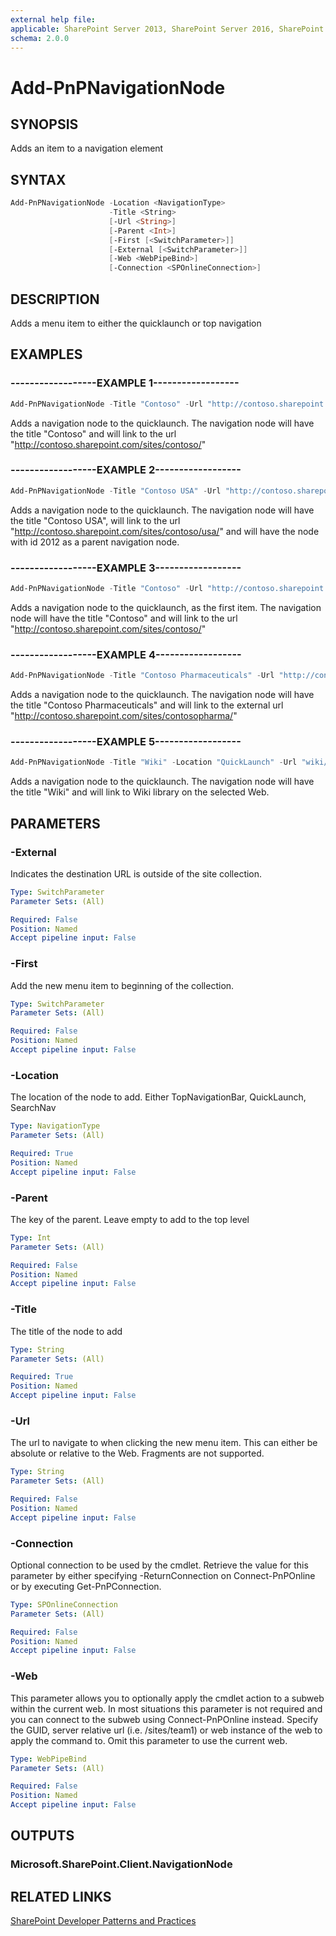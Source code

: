 ```yaml
---
external help file:
applicable: SharePoint Server 2013, SharePoint Server 2016, SharePoint Online
schema: 2.0.0
---
```

# Add-PnPNavigationNode

## SYNOPSIS
Adds an item to a navigation element

## SYNTAX 

```powershell
Add-PnPNavigationNode -Location <NavigationType>
                      -Title <String>
                      [-Url <String>]
                      [-Parent <Int>]
                      [-First [<SwitchParameter>]]
                      [-External [<SwitchParameter>]]
                      [-Web <WebPipeBind>]
                      [-Connection <SPOnlineConnection>]
```

## DESCRIPTION
Adds a menu item to either the quicklaunch or top navigation

## EXAMPLES

### ------------------EXAMPLE 1------------------
```powershell
Add-PnPNavigationNode -Title "Contoso" -Url "http://contoso.sharepoint.com/sites/contoso/" -Location "QuickLaunch"
```

Adds a navigation node to the quicklaunch. The navigation node will have the title "Contoso" and will link to the url "http://contoso.sharepoint.com/sites/contoso/"

### ------------------EXAMPLE 2------------------
```powershell
Add-PnPNavigationNode -Title "Contoso USA" -Url "http://contoso.sharepoint.com/sites/contoso/usa/" -Location "QuickLaunch" -Parent 2012
```

Adds a navigation node to the quicklaunch. The navigation node will have the title "Contoso USA", will link to the url "http://contoso.sharepoint.com/sites/contoso/usa/" and will have the node with id 2012 as a parent navigation node.

### ------------------EXAMPLE 3------------------
```powershell
Add-PnPNavigationNode -Title "Contoso" -Url "http://contoso.sharepoint.com/sites/contoso/" -Location "QuickLaunch" -First
```

Adds a navigation node to the quicklaunch, as the first item. The navigation node will have the title "Contoso" and will link to the url "http://contoso.sharepoint.com/sites/contoso/"

### ------------------EXAMPLE 4------------------
```powershell
Add-PnPNavigationNode -Title "Contoso Pharmaceuticals" -Url "http://contoso.sharepoint.com/sites/contosopharma/" -Location "QuickLaunch" -External
```

Adds a navigation node to the quicklaunch. The navigation node will have the title "Contoso Pharmaceuticals" and will link to the external url "http://contoso.sharepoint.com/sites/contosopharma/"

### ------------------EXAMPLE 5------------------
```powershell
Add-PnPNavigationNode -Title "Wiki" -Location "QuickLaunch" -Url "wiki/"
```

Adds a navigation node to the quicklaunch. The navigation node will have the title "Wiki" and will link to Wiki library on the selected Web.

## PARAMETERS

### -External
Indicates the destination URL is outside of the site collection.

```yaml
Type: SwitchParameter
Parameter Sets: (All)

Required: False
Position: Named
Accept pipeline input: False
```

### -First
Add the new menu item to beginning of the collection.

```yaml
Type: SwitchParameter
Parameter Sets: (All)

Required: False
Position: Named
Accept pipeline input: False
```

### -Location
The location of the node to add. Either TopNavigationBar, QuickLaunch, SearchNav

```yaml
Type: NavigationType
Parameter Sets: (All)

Required: True
Position: Named
Accept pipeline input: False
```

### -Parent
The key of the parent. Leave empty to add to the top level

```yaml
Type: Int
Parameter Sets: (All)

Required: False
Position: Named
Accept pipeline input: False
```

### -Title
The title of the node to add

```yaml
Type: String
Parameter Sets: (All)

Required: True
Position: Named
Accept pipeline input: False
```

### -Url
The url to navigate to when clicking the new menu item. This can either be absolute or relative to the Web. Fragments are not supported.

```yaml
Type: String
Parameter Sets: (All)

Required: False
Position: Named
Accept pipeline input: False
```

### -Connection
Optional connection to be used by the cmdlet. Retrieve the value for this parameter by either specifying -ReturnConnection on Connect-PnPOnline or by executing Get-PnPConnection.

```yaml
Type: SPOnlineConnection
Parameter Sets: (All)

Required: False
Position: Named
Accept pipeline input: False
```

### -Web
This parameter allows you to optionally apply the cmdlet action to a subweb within the current web. In most situations this parameter is not required and you can connect to the subweb using Connect-PnPOnline instead. Specify the GUID, server relative url (i.e. /sites/team1) or web instance of the web to apply the command to. Omit this parameter to use the current web.

```yaml
Type: WebPipeBind
Parameter Sets: (All)

Required: False
Position: Named
Accept pipeline input: False
```

## OUTPUTS

### Microsoft.SharePoint.Client.NavigationNode

## RELATED LINKS

[SharePoint Developer Patterns and Practices](http://aka.ms/sppnp)